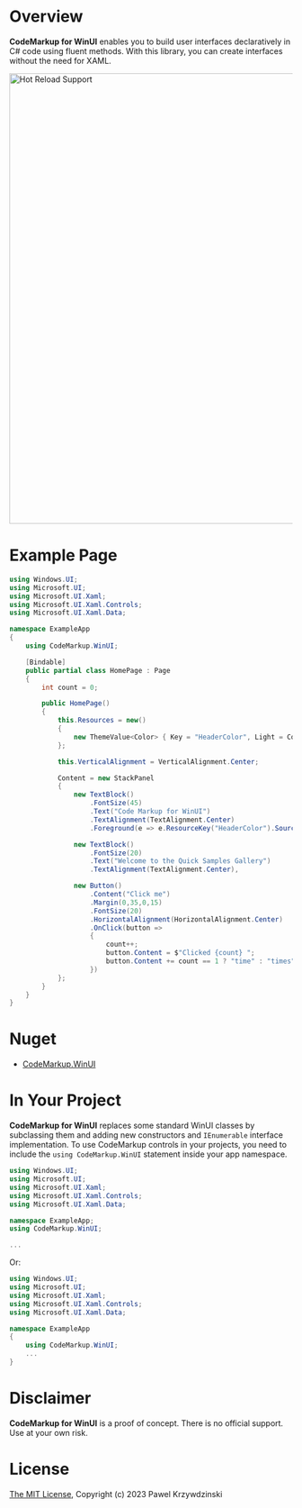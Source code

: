 # Overview

__CodeMarkup for WinUI__ enables you to build user interfaces declaratively in C# code using fluent methods. With this library, you can create interfaces without the need for XAML.

<img src="https://github.com/idexus/CodeMarkup.WinUI/raw/main/doc/assets/gallery.jpg" alt="Hot Reload Support" width="800" border="0" />

# Example Page

```cs
using Windows.UI;
using Microsoft.UI;
using Microsoft.UI.Xaml;
using Microsoft.UI.Xaml.Controls;
using Microsoft.UI.Xaml.Data;

namespace ExampleApp
{
    using CodeMarkup.WinUI;

    [Bindable]
    public partial class HomePage : Page
    {
        int count = 0;

        public HomePage()
        {
            this.Resources = new()
            {
                new ThemeValue<Color> { Key = "HeaderColor", Light = Colors.Navy, Dark = Colors.Aqua }
            };

            this.VerticalAlignment = VerticalAlignment.Center;

            Content = new StackPanel
            {
                new TextBlock()
                    .FontSize(45)
                    .Text("Code Markup for WinUI")
                    .TextAlignment(TextAlignment.Center)
                    .Foreground(e => e.ResourceKey("HeaderColor").Source(this)),

                new TextBlock()
                    .FontSize(20)
                    .Text("Welcome to the Quick Samples Gallery")
                    .TextAlignment(TextAlignment.Center),

                new Button()
                    .Content("Click me")
                    .Margin(0,35,0,15)
                    .FontSize(20)
                    .HorizontalAlignment(HorizontalAlignment.Center)
                    .OnClick(button =>
                    {
                        count++;
                        button.Content = $"Clicked {count} ";
                        button.Content += count == 1 ? "time" : "times";
                    })
            };
        }
    }
}
```

# Nuget

- [CodeMarkup.WinUI](https://www.nuget.org/packages/CodeMarkup.WinUI)

# In Your Project

__CodeMarkup for WinUI__ replaces some standard WinUI classes by subclassing them and adding new constructors and `IEnumerable` interface implementation. To use CodeMarkup controls in your projects, you need to include the `using CodeMarkup.WinUI` statement inside your app namespace.

```cs
using Windows.UI;
using Microsoft.UI;
using Microsoft.UI.Xaml;
using Microsoft.UI.Xaml.Controls;
using Microsoft.UI.Xaml.Data;

namespace ExampleApp;
using CodeMarkup.WinUI;

...
```

Or:

```cs
using Windows.UI;
using Microsoft.UI;
using Microsoft.UI.Xaml;
using Microsoft.UI.Xaml.Controls;
using Microsoft.UI.Xaml.Data;

namespace ExampleApp
{
    using CodeMarkup.WinUI;
    ...
}
```

# Disclaimer

__CodeMarkup for WinUI__ is a proof of concept. There is no official support. Use at your own risk.

# License 

[The MIT License](LICENSE), Copyright (c) 2023 Pawel Krzywdzinski
